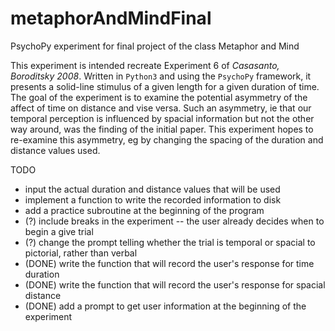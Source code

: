# metaphorAndMindFinal
PsychoPy experiment for final project of the class Metaphor and Mind


This experiment is intended recreate Experiment 6 of _Casasanto, Boroditsky 2008_. Written in `Python3` and using the `PsychoPy` framework,
it presents a solid-line stimulus of a given length for a given duration of
time. The goal of the experiment is to examine the potential asymmetry of 
the affect of time on distance and vise versa. Such an asymmetry, ie that
our temporal perception is influenced by spacial information but not the other
way around, was the finding of the initial paper. This experiment hopes to 
re-examine this asymmetry, eg by changing the spacing of the duration and
distance values used.

TODO
- input the actual duration and distance values that will be used
- implement a function to write the recorded information to disk
- add a practice subroutine at the beginning of the program
- (?) include breaks in the experiment -- the user already decides when to 
begin a give trial
- (?) change the prompt telling whether the trial is temporal or spacial to
pictorial, rather than verbal
- (DONE) write the function that will record the user's response for time duration
- (DONE) write the function that will record the user's response for spacial distance
- (DONE) add a prompt to get user information at the beginning of the experiment
